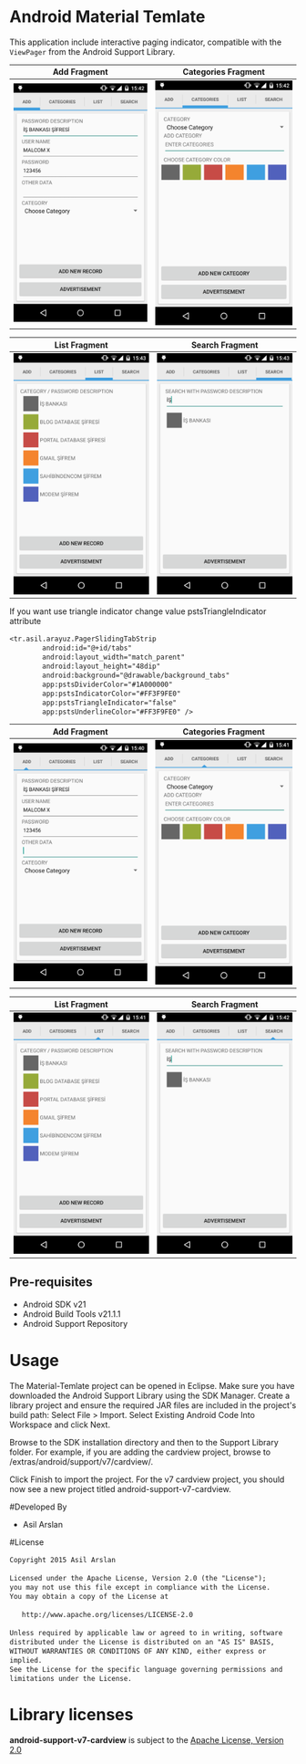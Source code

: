 # Android Material Temlate

This application include interactive paging indicator, compatible with the `ViewPager` from the Android Support Library. 

| Add Fragment          | Categories Fragment             | 
|:-----------------------------:|:-----------------------------:|
| ![Android Material Temlate Screenshot 1](https://raw.githubusercontent.com/asilarslan/Material-Temlate/master/screenshots/add-rectangle.png)              | ![Android Material Temlate Screenshot 2](https://raw.githubusercontent.com/asilarslan/Material-Temlate/master/screenshots/category-rectangle.png)| 

| List Fragment          | Search Fragment             | 
|:-----------------------------:|:-----------------------------:|
| ![Android Material Temlate Screenshot 3](https://raw.githubusercontent.com/asilarslan/Material-Temlate/master/screenshots/list-rectangle.png)| ![Android Material Temlate Screenshot 4](https://raw.githubusercontent.com/asilarslan/Material-Temlate/master/screenshots/search-rectangle.png)| 
If you want use triangle indicator change value pstsTriangleIndicator attribute

    <tr.asil.arayuz.PagerSlidingTabStrip
            android:id="@+id/tabs"
            android:layout_width="match_parent"
            android:layout_height="48dip"
            android:background="@drawable/background_tabs"
            app:pstsDividerColor="#1A000000"
            app:pstsIndicatorColor="#FF3F9FE0"
            app:pstsTriangleIndicator="false"
            app:pstsUnderlineColor="#FF3F9FE0" />

| Add Fragment          | Categories Fragment             | 
|:-----------------------------:|:-----------------------------:|
| ![Android Material Temlate Screenshot 1](https://raw.githubusercontent.com/asilarslan/Material-Temlate/master/screenshots/add-triangle.png)              | ![Android Material Temlate Screenshot 2](https://raw.githubusercontent.com/asilarslan/Material-Temlate/master/screenshots/categories-triangle.png)| 

| List Fragment          | Search Fragment             | 
|:-----------------------------:|:-----------------------------:|
| ![Android Material Temlate Screenshot 3](https://raw.githubusercontent.com/asilarslan/Material-Temlate/master/screenshots/list-triangle.png)| ![Android Material Temlate Screenshot 4](https://raw.githubusercontent.com/asilarslan/Material-Temlate/master/screenshots/search-triangle.png)| 


Pre-requisites
--------------

- Android SDK v21
- Android Build Tools v21.1.1
- Android Support Repository


# Usage

The Material-Temlate project can be opened in Eclipse.
Make sure you have downloaded the Android Support Library using the SDK Manager.
Create a library project and ensure the required JAR files are included in the project's build path:
Select File > Import.
Select Existing Android Code Into Workspace and click Next.

Browse to the SDK installation directory and then to the Support Library folder. For example, if you are adding the cardview project, browse to /extras/android/support/v7/cardview/.

Click Finish to import the project. For the v7 cardview project, you should now see a new project titled android-support-v7-cardview.


#Developed By

* Asil Arslan 


#License

    Copyright 2015 Asil Arslan

    Licensed under the Apache License, Version 2.0 (the "License");
    you may not use this file except in compliance with the License.
    You may obtain a copy of the License at

       http://www.apache.org/licenses/LICENSE-2.0

    Unless required by applicable law or agreed to in writing, software
    distributed under the License is distributed on an "AS IS" BASIS,
    WITHOUT WARRANTIES OR CONDITIONS OF ANY KIND, either express or implied.
    See the License for the specific language governing permissions and
    limitations under the License.

Library licenses
================

__android-support-v7-cardview__ is subject to the [Apache License, Version 2.0][1]

[1]: http://apache.org/licenses/LICENSE-2.0.html

